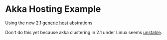 # Akka Hosting Example

Using the new 2.1 [generic host](https://docs.microsoft.com/en-us/aspnet/core/fundamentals/host/generic-host?view=aspnetcore-2.1) abstrations

Don't do this yet because akka clustering in  2.1 under Linux seems [unstable](https://github.com/akkadotnet/akka.net/issues/3506).
